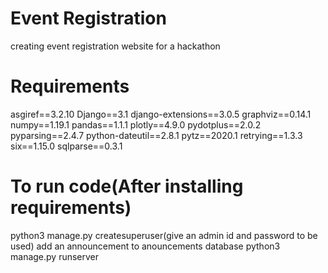 # Event Registration
creating event registration website for a hackathon

# Requirements
asgiref==3.2.10
Django==3.1
django-extensions==3.0.5
graphviz==0.14.1
numpy==1.19.1
pandas==1.1.1
plotly==4.9.0
pydotplus==2.0.2
pyparsing==2.4.7
python-dateutil==2.8.1
pytz==2020.1
retrying==1.3.3
six==1.15.0
sqlparse==0.3.1

# To run code(After installing requirements)
python3 manage.py createsuperuser(give an admin id and password to be used)
add an announcement to anouncements database
python3 manage.py runserver

